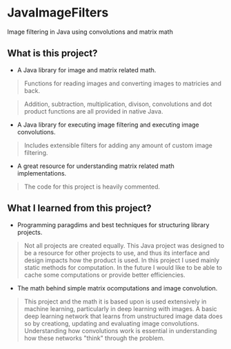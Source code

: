 # JavaImageFilters
Image filtering in Java using convolutions and matrix math

## What is this project?
- A Java library for image and matrix related math.
> Functions for reading images and converting images to matricies and back.

> Addition, subtraction, multiplication, divison, convolutions and dot product functions are all provided in native Java.

- A Java library for executing image filtering and executing image convolutions.
> Includes extensible filters for adding any amount of custom image filtering.
- A great resource for understanding matrix related math implementations.
> The code for this project is heavily commented.

## What I learned from this project?
- Programming paragdims and best techniques for structuring library projects.
> Not all projects are created equally. This Java project was designed to be a resource for other projects to use, and thus its interface and design impacts how the product is used. In this project I used mainly static methods for computation. In the future I would like to be able to cache some computations or provide better efficiencies.
- The math behind simple matrix ocomputations and image convolution.
> This project and the math it is based upon is used extensively in machine learning, particularly in deep learning with images. A basic deep learning network that learns from unstructured image data does so by creationg, updating and evaluating image convolutions. Understanding how convolutions work is essential in understanding how these networks "think" through the problem.
